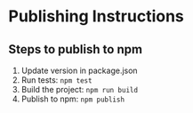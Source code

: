 # Publishing Instructions

## Steps to publish to npm

1. Update version in package.json
2. Run tests: `npm test`
3. Build the project: `npm run build`
4. Publish to npm: `npm publish`
